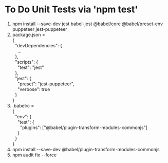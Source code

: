 # To Do Unit Tests via 'npm test'

1. npm install --save-dev jest babel-jest @babel/core @babel/preset-env puppeteer jest-puppeteer
2. package.json = <br>
   { <br>
   &nbsp;&nbsp;"devDependencies": { <br>
   &nbsp;&nbsp;&nbsp;&nbsp;... <br>
   &nbsp;&nbsp;}, <br>
   &nbsp;&nbsp;"scripts": { <br>
   &nbsp;&nbsp;&nbsp;&nbsp;"test": "jest" <br>
   &nbsp;&nbsp;}, <br>
   &nbsp;&nbsp;"jest": { <br>
   &nbsp;&nbsp;&nbsp;&nbsp;"preset": "jest-puppeteer", <br>
   &nbsp;&nbsp;&nbsp;&nbsp;"verbose": true <br>
   &nbsp;&nbsp;} <br>
   } <br>
3. .babelrc = <br>
   { <br>
   &nbsp;&nbsp;"env": { <br>
   &nbsp;&nbsp;&nbsp;&nbsp;"test": { <br>
   &nbsp;&nbsp;&nbsp;&nbsp;&nbsp;&nbsp;"plugins": ["@babel/plugin-transform-modules-commonjs"] <br>
   &nbsp;&nbsp;&nbsp;&nbsp;} <br>
   &nbsp;&nbsp;} <br>
   }
4. npm install --save-dev @babel/plugin-transform-modules-commonjs
5. npm audit fix --force
